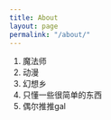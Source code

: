 ```yaml
---
title: About
layout: page
permalink: "/about/"
---
```


1. 魔法师
2. 动漫
3. 幻想乡
4. 只懂一些很简单的东西
5. 偶尔推推gal
